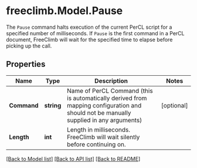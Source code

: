 # freeclimb.Model.Pause

The `Pause` command halts execution of the current PerCL script for a specified number of milliseconds. If `Pause` is the first command in a PerCL document, FreeClimb will wait for the specified time to elapse before picking up the call.
## Properties

Name | Type | Description | Notes
------------ | ------------- | ------------- | -------------
**Command** | **string** | Name of PerCL Command (this is automatically derived from mapping configuration and should not be manually supplied in any arguments) | [optional] 
**Length** | **int** | Length in milliseconds. FreeClimb will wait silently before continuing on. | 

[[Back to Model list]](../README.md#documentation-for-models) [[Back to API list]](../README.md#documentation-for-api-endpoints) [[Back to README]](../README.md)

